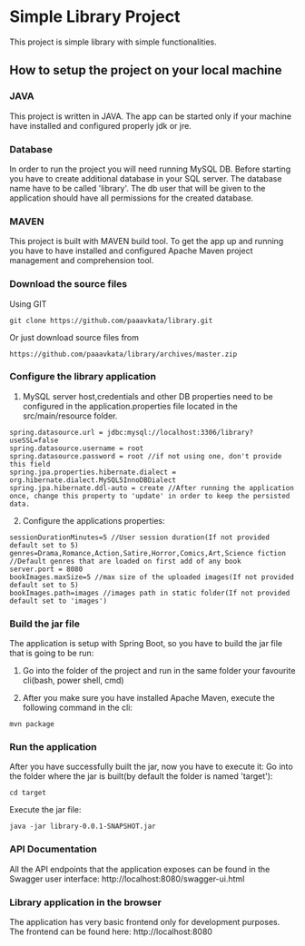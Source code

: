 # Simple Library Project

This project is simple library with simple functionalities.

## How to setup the project on your local machine 	

### JAVA

This project is written in JAVA. 
The app can be started only if your machine have installed and configured properly jdk or jre.

### Database

In order to run the project you will need running MySQL DB.
Before starting you have to create additional database in your SQL server.
The database name have to be called 'library'.
The db user that will be given to the application should have all permissions for the created database.

### MAVEN

This project is built with MAVEN build tool. 
To get the app up and running you have to have installed and configured Apache Maven project management and comprehension tool.

### Download the source files
Using GIT
```
git clone https://github.com/paaavkata/library.git
```

Or just download source files from 
```
https://github.com/paaavkata/library/archives/master.zip
```
### Configure the library application

1. MySQL server host,credentials and other DB properties need to be configured in the application.properties file located in the src/main/resource folder.

```
spring.datasource.url = jdbc:mysql://localhost:3306/library?useSSL=false
spring.datasource.username = root
spring.datasource.password = root //if not using one, don't provide this field
spring.jpa.properties.hibernate.dialect = org.hibernate.dialect.MySQL5InnoDBDialect
spring.jpa.hibernate.ddl-auto = create //After running the application once, change this property to 'update' in order to keep the persisted data.
```

2. Configure the applications properties:
```
sessionDurationMinutes=5 //User session duration(If not provided default set to 5)
genres=Drama,Romance,Action,Satire,Horror,Comics,Art,Science fiction //Default genres that are loaded on first add of any book
server.port = 8080
bookImages.maxSize=5 //max size of the uploaded images(If not provided default set to 5)
bookImages.path=images //images path in static folder(If not provided default set to 'images')
```

### Build the jar file

The application is setup with Spring Boot, so you have to build the jar file that is going to be run:
1. Go into the folder of the project and run in the same folder your favourite cli(bash, power shell, cmd)

2. After you make sure you have installed Apache Maven, execute the following command in the cli:
```
mvn package
```

### Run the application

After you have successfully built the jar, now you have to execute it:
Go into the folder where the jar is built(by default the folder is named 'target'):
```
cd target
```

Execute the jar file:
```
java -jar library-0.0.1-SNAPSHOT.jar
```

### API Documentation

All the API endpoints that the application exposes can be found in the Swagger user interface: http://localhost:8080/swagger-ui.html

### Library application in the browser

The application has very basic frontend only for development purposes. The frontend can be found here: http://localhost:8080
